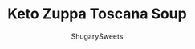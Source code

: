 ---
layout: ../../layouts/MarkdownPostLayout.astro
title: Keto Zuppa Toscana Soup
author: ShugarySweets
pubDate: 2018-11-06
description: "Low Carb Keto Zuppa Toscana Soup recipe is packed with flavor from crispy bacon, Italian Sausage, spinach and tender cauliflower all in a rich, creamy broth."
image_url: https://www.shugarysweets.com/wp-content/uploads/2018/11/keto-zuppa-toscana-soup-5.jpg
tags: ["Soups and Stews","American"]
calories: 854
protein: 62
carbohydrates: 12
fats: 61
fiber: 3
ingredients: ["1 lb mild Italian Sausage","4 slices thick-cut bacon","32 oz Beef bone broth (or beef broth)","1 small onion, diced","3 cloves fresh garlic, minced","1 head fresh cauliflower, diced","1/2 cup heavy whipping cream","2 cups fresh spinach (5 oz package), or kale","salt and pepper, optional","crushed red pepper flakes, optional","shredded parmesan cheese for garnish, optional"]
serves: 6
time: "40 minutes"
prepTime: "10 minutes"
instructions: ["Using a large soup pot (like this dutch oven), brown your sausage and bacon together. Cut your bacon into bite sized pieces to make it easier to cook.","Once your meat is cooked, add in beef bone broth, onions, garlic, and cauliflower. Cover and cook on medium heat for about 15 minutes, until the cauliflower is tender.","Once the cauliflower is softened, add in heavy cream and spinach (or kale). Cook for about 5 minutes, until spinach (or kale) is soft.","Serve with a spinkle of parmesan cheese and a pinch of salt, pepper, and/or crushed red pepper flakes. ENJOY!"]
nutrition: ["854 calories","12 grams carbohydrates","206 milligrams cholesterol","61 grams fat","3 grams fiber","62 grams protein","25 grams saturated fat","972 milligrams sodium","5 grams sugar","0 grams trans fat","34 grams unsaturated fat"]
---